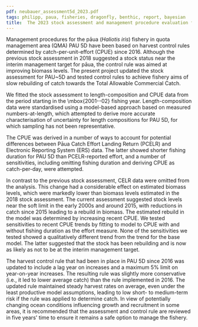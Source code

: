 ```yaml
---
pdf: neubauer_assessment5d_2023.pdf
tags: philipp, paua, fisheries, dragonfly, benthic, report, bayesian
title:  The 2023 stock assessment and management procedure evaluation for pāua (<i>Haliotis iris</i>) fisheries in PAU 5D
---
```

Management procedures for the pāua  (<i>Haliotis iris</i>) fishery in 
quota management area (QMA) PAU 5D
have been based on harvest control rules determined by
catch-per-unit-effort (CPUE) since 2016.
Although the previous stock
assessment in 2018 suggested a stock status near the interim
management target for pāua, the control rule was aimed at improving
biomass levels. The present project updated the stock assessment for
PAU~5D and tested control rules to achieve fishery aims of slow
rebuilding of catch towards the Total Allowable Commercial Catch.

We fitted the stock assessment to length-composition and CPUE data from 
the period starting in the \mbox{2001--02} fishing year. 
Length-composition data were standardised using a model-based approach based on
measured numbers-at-length, which attempted to derive more accurate 
characterisation of uncertainty for length compositions for PAU 5D,
for which sampling has not been representative.

The CPUE was derived in a number of ways to account for potential
differences between Pāua Catch Effort Landing Return (PCELR) and
Electronic Reporting System (ERS) data. The latter showed shorter
fishing duration for PAU 5D than PCELR-reported effort, and a number
of sensitivities, including omitting fishing duration and deriving
CPUE as catch-per-day, were attempted.

In contrast to the previous stock
assessment, CELR data were omitted from the analysis. This change had
a considerable effect on estimated biomass levels, which were markedly
lower than biomass levels estimated in the 2018 stock assessment. 
The current assessment suggested stock levels near
the soft limit in the early 2000s and around 2015, with reductions in
catch since 2015 leading to a rebuild in biomass. The estimated
rebuild in the model was determined by increasing
recent CPUE. We tested sensitivities to recent CPUE trends by fitting
to model to CPUE with and without fishing duration as the effort
measure. None of the sensitivities we tested showed a qualitatively
different trend from
the trend for the base model. The latter suggested that the stock has
been rebuilding and is now as likely as not to be at the interim
management target. 

The harvest control rule that had been in place in PAU 5D 
since 2016 was updated to include a
lag year on increases and a maximum 5% limit on
year-on-year increases. The resulting rule was slightly more
conservative (i.e., it led to lower average catch) than the rule implemented
in 2016. The updated rule maintained steady harvest rates on
average, even under the least productive model assumptions, leading to
low short- to medium-term risk if the rule was applied to determine
catch. In view of potentially changing ocean conditions influencing growth 
and recruitment in some areas, it is recommended  that the
assessment and control rule are reviewed in five years' time to
ensure it remains a safe option to manage the fishery.
